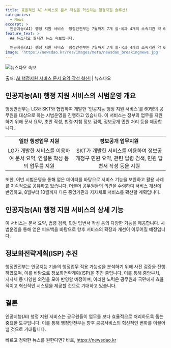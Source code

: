 ```yaml
---
title: 효율적인 AI 서비스로 문서 작성을 혁신하는 행정지원 솔루션!
categories:
  - News
excerpt: >
  인공지능(AI) 행정 지원 서비스  행정안전부는 7월까지 7개 실·국과 4개의 소속기관 약 60명의 직원을 …
feature_text: >
  ## 뉴스다오 실시간 뉴스 속보입니다.

  인공지능(AI) 행정 지원 서비스  행정안전부는 7월까지 7개 실·국과 4개의 소속기관 약 60명의 직원을 …
image: 'https://newsdao.kr/res/images/meta/newsdao_breakingnews.jpg'
---
```


![뉴스다오 속보](https://newsdao.kr/res/images/meta/newsdao_breakingnews.jpg)

<p>출처: <a href="https://newsdao.kr/4199" rel="dofollow">AI 행정지원 서비스 문서 요약·작성 혁신!</a> | 뉴스다오</p>

<h2 data-ke-size="size26">인공지능(AI) 행정 지원 서비스의 시범운영 개요</h2>
<p data-ke-size="size16">행정안전부는 LG와 SKT와 협업하여 개발한 '인공지능 행정 지원 서비스'를 60명의 공무원을 대상으로 하는 시범운영을 진행하고 있습니다. 이 서비스는 정부의 업무를 지원하기 위해 문서 요약, 초안 작성, 법령·지침 정보 검색, 정보공개 민원 처리 등을 제공합니다.</p>

<table>
  <tr>
    <td style="text-align: center; height: 17px;"><b>일반 행정업무 지원</b></td>
    <td style="text-align: center; height: 17px;"><b>정보공개 업무지원</b></td>
  </tr>
  <tr>
    <td style="text-align: center; height: 17px;">LG가 개발한 서비스를 이용하여 문서 요약, 연설문 작성 등의 업무를 지원</td>
    <td style="text-align: center; height: 17px;">SKT가 개발한 서비스를 이용하여 정보공개청구 민원 요약, 관련 법령 검색, 민원 답변서 작성 등을 지원</td>
  </tr>
</table>

<p data-ke-size="size16">또한, 이번 시범운영을 통해 얻은 데이터를 바탕으로 서비스 기능을 보완하고 활용 사례를 지속적으로 공유하고 있습니다. 더불어 공무원들의 의견을 수렴하여 서비스 개선에 반영하고, 8월부터 10월까지 다른 중앙기관과 지자체로 서비스를 확산할 계획입니다.</p>

<h2 data-ke-size="size26">인공지능(AI) 행정 지원 서비스의 상세 기능</h2>
<p data-ke-size="size16">이 서비스는 문서 요약, 법령 검색, 민원 답변서 작성 등의 다양한 기능을 제공합니다. 시범운영을 통해 얻은 피드백을 바탕으로 향후 서비스의 확장과 개선이 이루어질 예정입니다.</p>

<h2 data-ke-size="size26">정보화전략계획(ISP) 추진</h2>
<p data-ke-size="size16">행정안전부는 인공지능 기술의 행정업무 적용 가능성을 분석하기 위해 사전 검증을 진행하였으며, 이를 바탕으로 정보화전략계획(ISP)을 추진 중입니다. 이를 통해 중앙부처, 지자체 등 다양한 의견을 모아 반영할 예정이며, 이러한 노력은 공무원과 국민에게 효율적이고 혁신적인 시스템을 제공할 것으로 기대하고 있습니다.</p>

<h2 data-ke-size="size26">결론</h2>
<p data-ke-size="size16">인공지능(AI) 행정 지원 서비스는 공무원들이 업무를 보다 효율적으로 처리하도록 돕는 중요한 도구입니다. 이를 통해 행정안전부는 향후 공공서비스의 혁신적인 변화를 이끌어낼 것으로 기대됩니다.</p>
 

빠르고 정확한 뉴스를 원한다면? 바로, <a href="https://newsdao.kr" rel="dofollow">https://newsdao.kr</a>


